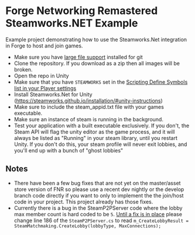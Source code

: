 # Forge Networking Remastered Steamworks.NET Example

Example project demonstrating how to use the Steamworks.Net integration in Forge to host and join games.

* Make sure you have [large file support](https://git-lfs.github.com/) installed for git
* Clone the repository. If you download as a zip then all images will be broken.
* Open the repo in Unity
* Make sure that you have `STEAMWORKS` set in the [Scripting Define Symbols list in your Player settings](https://docs.unity3d.com/Manual/PlatformDependentCompilation.html)
* Install Steamworks.Net for Unity (https://steamworks.github.io/installation/#unity-instructions)
* Make sure to include the steam_appid.txt file with your games executable.
* Make sure an instance of steam is running in the background.
* Test your application with a built executable exclusively. If you don't, the Steam API will flag the unity editor as the game process, and it will always be listed as "Running" in your steam library, until you restart Unity. If you don't do this, your steam profile will never exit lobbies, and you'll end up with a bunch of "ghost lobbies"

## Notes
* There have been a few bug fixes that are not yet on the master/asset store version of FNR so please use a recent dev nightly or the develop branch code directly if you want to only to implement the the join/host code in your project. This project already has those fixes.
* Currently there is a bug in the SteamP2PServer code where the lobby max member count is hard coded to be `5`.
[Until a fix is in place](https://github.com/BeardedManStudios/ForgeNetworkingRemastered/pull/284) please change line 186 of the `SteamP2PServer.cs` to read
  `m_CreateLobbyResult = SteamMatchmaking.CreateLobby(lobbyType, MaxConnections);` 
